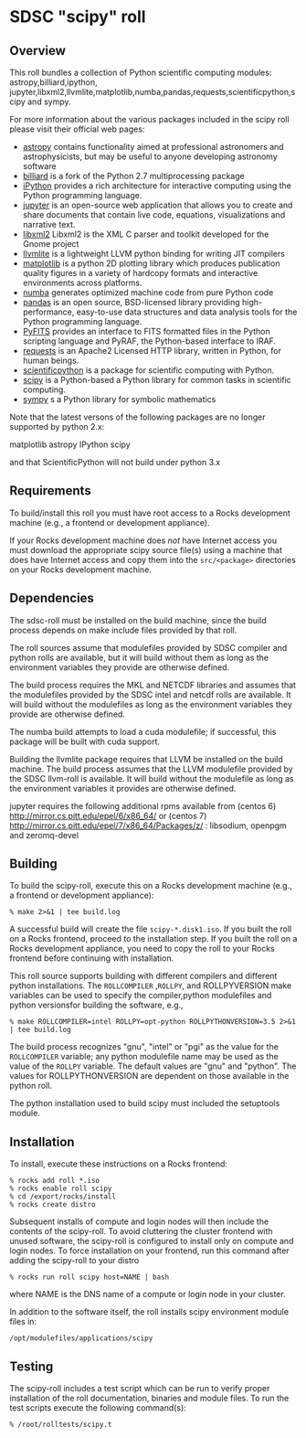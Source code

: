 # SDSC "scipy" roll

## Overview

This roll bundles a collection of Python scientific computing modules: astropy,billiard,ipython, jupyter,libxml2,llvmlite,matplotlib,numba,pandas,requests,scientificpython,scipy and sympy.  

For more information about the various packages included in the scipy roll please visit their official web pages:

- <a href="http://www.astropy.org" target="_blank">astropy</a> contains functionality aimed at professional astronomers and astrophysicists, but may be useful to anyone developing astronomy software
- <a href="https://pypi.python.org/pypi/billiard" target="_blank">billiard</a> is a fork of the Python 2.7 multiprocessing package
- <a href="http://ipython.org" target="_blank">iPython</a> provides a rich
architecture for interactive computing using the Python programming language.
- <a href="https://jupyter.org/" target="_blank">jupyter</a>  is an open-source web application that allows you to create and share documents that contain live code, equations, visualizations and narrative text. 
- <a href="http://xmlsoft.org" target="_blank">libxml2</a> Libxml2 is the XML C parser and toolkit developed for the Gnome project 
- <a href="pypi.python.org/pypi/llvmlite"
target="_blank">llvmlite</a> is a lightweight LLVM python binding for writing JIT compilers
- <a href="http://matplotlib.org" target="_blank">matplotlib</a> is a python 2D
plotting library which produces publication quality figures in a variety of
hardcopy formats and interactive environments across platforms.
- <a href="http://numba.pydata.org"
target="_blank">numba</a> generates optimized machine code from pure Python code
- <a href="http://pandas.pydata.org"
target="_blank">pandas</a> is an open source, BSD-licensed library providing high-performance, easy-to-use data structures and data analysis tools for the Python programming language.
- <a href="http://www.stsci.edu/institute/software_hardware/pyfits"
target="_blank">PyFITS</a> provides an interface to FITS formatted files in the
Python scripting language and PyRAF, the Python-based interface to IRAF.
- <a href="http://docs.python-requests.org"
target="_blank">requests</a> is an Apache2 Licensed HTTP library, written in Python, for human beings.
- <a href="http://http://dirac.cnrs-orleans.fr/plone/software/scientificpython" target="_blank">scientificpython</a> is  a
package for scientific computing with Python.
- <a href="http://www.scipy.org" target="_blank">scipy</a> is a Python-based
a Python library for common tasks in scientific computing.
- <a href="http://sympy.org" target="_blank">sympy</a>  s a Python library for symbolic mathematics

Note that the latest versons of the following packages are no longer supported by python 2.x:

   matplotlib astropy IPython scipy

and that ScientificPython will not build under python 3.x


## Requirements

To build/install this roll you must have root access to a Rocks development
machine (e.g., a frontend or development appliance).

If your Rocks development machine does *not* have Internet access you must
download the appropriate scipy source file(s) using a machine that does
have Internet access and copy them into the `src/<package>` directories on your
Rocks development machine.


## Dependencies

The sdsc-roll must be installed on the build machine, since the build process
depends on make include files provided by that roll.

The roll sources assume that modulefiles provided by SDSC compiler and python
rolls are available, but it will build without them as long as the environment
variables they provide are otherwise defined.

The build process requires the MKL and NETCDF libraries and assumes that the
modulefiles provided by the SDSC intel and netcdf rolls are available.  It will
build without the modulefiles as long as the environment variables they provide
are otherwise defined.

The numba build attempts to load a cuda modulefile; if successful, this package
will be built with cuda support.

Building the llvmlite package requires that LLVM be installed on the build
machine.  The build process assumes that the LLVM modulefile provided by the
SDSC llvm-roll is available.  It will build without the modulefile as long as
the environment variables it provides are otherwise defined.

jupyter requires the following additional rpms available from (centos 6) http://mirror.cs.pitt.edu/epel/6/x86_64/ or (centos 7) http://mirror.cs.pitt.edu/epel/7/x86_64/Packages/z/ : libsodium, openpgm and zeromq-devel


## Building

To build the scipy-roll, execute this on a Rocks development
machine (e.g., a frontend or development appliance):

```shell
% make 2>&1 | tee build.log
```

A successful build will create the file `scipy-*.disk1.iso`.  If you built the
roll on a Rocks frontend, proceed to the installation step. If you built the
roll on a Rocks development appliance, you need to copy the roll to your Rocks
frontend before continuing with installation.

This roll source supports building with different compilers and different
python installations.  The `ROLLCOMPILER` ,`ROLLPY`, and ROLLPYVERSION make
variables can be used to specify the compiler,python modulefiles and python versionsfor building the software, e.g.,

```shell
% make ROLLCOMPILER=intel ROLLPY=opt-python ROLLPYTHONVERSION=3.5 2>&1 | tee build.log
```

The build process recognizes "gnu", "intel" or "pgi" as the value for the
`ROLLCOMPILER` variable; any python modulefile name may be used as the value of
the `ROLLPY` variable.  The default values are "gnu" and "python".
The values for ROLLPYTHONVERSION are dependent on those available in the python roll.

The python installation used to build scipy must included the setuptools module.


## Installation

To install, execute these instructions on a Rocks frontend:

```shell
% rocks add roll *.iso
% rocks enable roll scipy
% cd /export/rocks/install
% rocks create distro
```

Subsequent installs of compute and login nodes will then include the contents
of the scipy-roll.  To avoid cluttering the cluster frontend with unused
software, the scipy-roll is configured to install only on compute and
login nodes. To force installation on your frontend, run this command after
adding the scipy-roll to your distro

```shell
% rocks run roll scipy host=NAME | bash
```

where NAME is the DNS name of a compute or login node in your cluster.

In addition to the software itself, the roll installs scipy environment
module files in:

```shell
/opt/modulefiles/applications/scipy
```


## Testing

The scipy-roll includes a test script which can be run to verify proper
installation of the roll documentation, binaries and module files. To
run the test scripts execute the following command(s):

```shell
% /root/rolltests/scipy.t 
```

